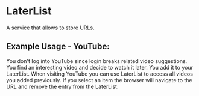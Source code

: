 # LaterList
A service that allows to store URLs.

## Example Usage - YouTube:
You don't log into YouTube since login breaks related video suggestions.
You find an interesting video and decide to watch it later.
You add it to your LaterList.
When visiting YouTube you can use LaterList to access all videos you added previously.
If you select an item the browser will navigate to the URL and remove the entry from the LaterList.
